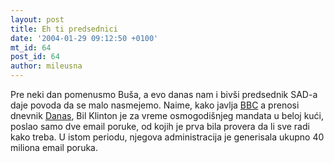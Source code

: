 ```yaml
---
layout: post
title: Eh ti predsednici
date: '2004-01-29 09:12:50 +0100'
mt_id: 64
post_id: 64
author: mileusna
---
```

Pre neki dan pomenusmo Buša, a evo danas nam i bivši predsednik SAD-a daje povoda da se malo nasmejemo. Naime, kako javlja [BBC](http://news.bbc.co.uk/1/hi/world/americas/3435379.stm) a prenosi dnevnik [Danas](http://www.danas.co.yu/20040129/periskop1.html#2), Bil Klinton je za vreme osmogodišnjeg mandata u beloj kući, poslao samo dve email poruke, od kojih je prva bila provera da li sve radi kako treba. U istom periodu, njegova administracija je generisala ukupno 40 miliona email poruka.

